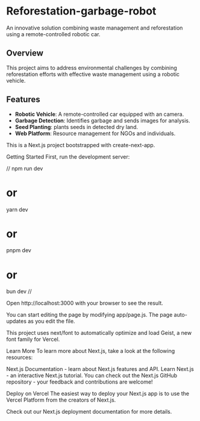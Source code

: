 # Reforestation-garbage-robot
An innovative solution combining waste management and reforestation using a remote-controlled robotic car.


## Overview
This project aims to address environmental challenges by combining reforestation efforts with effective waste management using a robotic vehicle.

## Features
- **Robotic Vehicle**: A remote-controlled car equipped with an  camera.
- **Garbage Detection**: Identifies garbage and sends images for analysis.
- **Seed Planting**: plants seeds in detected dry land.
- **Web Platform**: Resource management for NGOs and individuals.




This is a Next.js project bootstrapped with create-next-app.

Getting Started
First, run the development server:

//
npm run dev
# or
yarn dev
# or
pnpm dev
# or
bun dev
//

Open http://localhost:3000 with your browser to see the result.

You can start editing the page by modifying app/page.js. The page auto-updates as you edit the file.

This project uses next/font to automatically optimize and load Geist, a new font family for Vercel.

Learn More
To learn more about Next.js, take a look at the following resources:

Next.js Documentation - learn about Next.js features and API.
Learn Next.js - an interactive Next.js tutorial.
You can check out the Next.js GitHub repository - your feedback and contributions are welcome!

Deploy on Vercel
The easiest way to deploy your Next.js app is to use the Vercel Platform from the creators of Next.js.

Check out our Next.js deployment documentation for more details.
